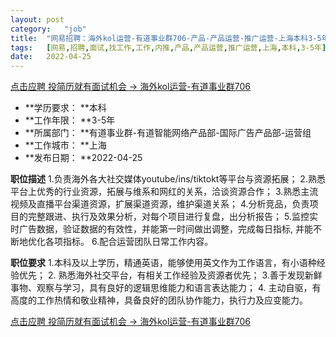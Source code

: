 ```yaml
---
layout:	post
category:	"job"
title:	"网易招聘：海外kol运营-有道事业群706-产品-产品运营-推广运营-上海本科3-5年"
tags:	[网易,招聘,面试,找工作,工作,内推,产品,产品运营,推广运营,上海,本科,3-5年]
date:	2022-04-25
---
```


[点击应聘 投简历就有面试机会 -> 海外kol运营-有道事业群706](http://mobile.bole.netease.com/bole/boleDetail?id=39095&employeeId=346f03c3cda5f04c&key=all)



- **学历要求： **本科
- **工作年限： **3-5年
- **所属部门： **有道事业群-有道智能网络产品部-国际广告产品部-运营组
- **工作城市： **上海
- **发布日期： **2022-04-25



**职位描述**
1.负责海外各大社交媒体youtube/ins/tiktokt等平台与资源拓展；
2.熟悉平台上优秀的行业资源，拓展与维系和网红的关系，洽谈资源合作；
3.熟悉主流视频及直播平台渠道资源，扩展渠道资源，维护渠道关系；
4.分析竞品，负责项目的完整跟进、执行及效果分析，对每个项目进行复盘，出分析报告；
5.监控实时广告数据，验证数据的有效性，并能第一时间做出调整，完成每日指标, 并能不断地优化各项指标。
6.配合运营团队日常工作内容。



**职位要求**
1.本科及以上学历，精通英语，能够使用英文作为工作语言，有小语种经验优先；
2. 熟悉海外社交平台，有相关工作经验及资源者优先；
3.善于发现新鲜事物、观察与学习，具有良好的逻辑思维能力和语言表达能力；
4. 主动自驱，有高度的工作热情和敬业精神，具备良好的团队协作能力，执行力及应变能力。



[点击应聘 投简历就有面试机会 -> 海外kol运营-有道事业群706](http://mobile.bole.netease.com/bole/boleDetail?id=39095&employeeId=346f03c3cda5f04c&key=all)